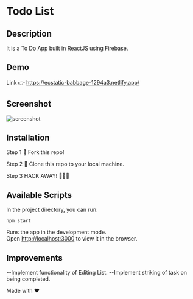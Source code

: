 # Todo List

## Description

It is a To Do App built in ReactJS using Firebase.

## Demo

Link 👉 https://ecstatic-babbage-1294a3.netlify.app/

## Screenshot

![screenshot](https://user-images.githubusercontent.com/4997491/92487782-5900ad00-f20b-11ea-81b1-7cabfce50378.PNG)

## Installation

Step 1
🍴 Fork this repo!

Step 2
👯 Clone this repo to your local machine.

Step 3
HACK AWAY! 🔨🔨🔨

## Available Scripts

In the project directory, you can run:

 `npm start`

Runs the app in the development mode.<br />
Open [http://localhost:3000](http://localhost:3000) to view it in the browser.

## Improvements

--Implement functionality of Editing List.
--Implement striking of task on being completed.

Made with ❤ 